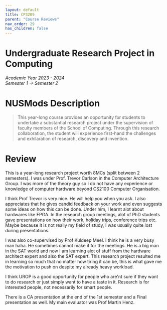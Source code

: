 ```yaml
---
layout: default
title: CP3209
parent: "Course Reviews"
nav_order: 29
has_children: false
---
```


# Undergraduate Research Project in Computing
*Academic Year 2023 - 2024*  
*Semester 1 -> Semester 2*

# NUSMods Description
> This year-long course provides an opportunity for students to undertake a substantial research project under the supervision of faculty members of the School of Computing. Through this research collaboration, the student will experience first-hand the challenges and exhilaration of research, discovery and invention.

# Review
This is a year-long research project worth 8MCs (split between 2 semesters). I was under Prof. Trevor Carlson in the Computer Architecture Group. I was more of the theory guy so I do not have any experience or knowledge of computer hardware beyond CS2100 Computer Organisation. 

I think Prof Trevor is very nice. He will help you when you ask. I also appreciates that he gives candid feedback on your work and even suggests some ideas on how this can be done. Under him, I learnt alot about hardwares like FPGA. In the research group meetings, alot of PhD students gave presentations on how their work, holiday trips, conference trips etc. Maybe because it is not really my field of study, I was usually quite lost during presentations.

I was also co-supervised by Prof Kuldeep Meel. I think he is a very busy man haha. He sometimes cannot make it for the meetings. He is a big man in the SAT world and now I am learning alot of stuff from the hardware architect expert and also the SAT expert. This research project resulted me in learning so much that no matter how tiring it can be, this is what gave me the motivation to push on despite my already heavy workload.

I think UROP is a good opportunity for people who are'nt sure if they want to do research or just simply want to have a taste in it. Research is for interested people, not necessarily for smart people.

There is a CA presentation at the end of the 1st semester and a Final presentation as well. My main evaluator was Prof Martin Henz.
